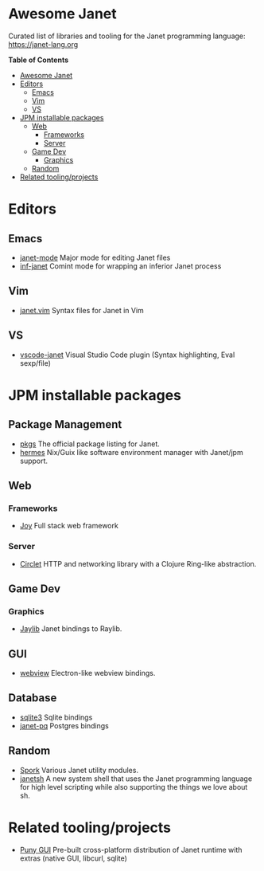 # Awesome Janet

Curated list of libraries and tooling for the Janet programming
language: https://janet-lang.org

<!-- markdown-toc start - Don't edit this section. Run M-x markdown-toc-refresh-toc -->
**Table of Contents**

- [Awesome Janet](#awesome-janet)
- [Editors](#editors)
    - [Emacs](#emacs)
    - [Vim](#vim)
    - [VS](#vs)
- [JPM installable packages](#jpm-installable-packages)
    - [Web](#web)
        - [Frameworks](#frameworks)
        - [Server](#server)
    - [Game Dev](#game-dev)
        - [Graphics](#graphics)
    - [Random](#random)
- [Related tooling/projects](#related-toolingprojects)

<!-- markdown-toc end -->

# Editors

## Emacs

- [janet-mode](https://github.com/ALSchwalm/janet-mode) Major mode for
editing Janet files
- [inf-janet](https://github.com/velkyel/inf-janet) Comint mode for
wrapping an inferior Janet process

## Vim

- [janet.vim](https://github.com/janet-lang/janet.vim) Syntax files for Janet in Vim

## VS

- [vscode-janet](https://github.com/janet-lang/vscode-janet) Visual
Studio Code plugin (Syntax highlighting, Eval sexp/file)

# JPM installable packages

## Package Management

- [pkgs](https://github.com/janet-lang/pkgs) The official package listing for Janet.
- [hermes](https://github.com/andrewchambers/hermes) Nix/Guix like
  software environment manager with Janet/jpm support.

## Web

### Frameworks

- [Joy](https://github.com/joy-framework/joy) Full stack web framework

### Server

- [Circlet](https://github.com/janet-lang/circlet) HTTP and networking
library with a Clojure Ring-like abstraction.

## Game Dev

### Graphics

- [Jaylib](https://github.com/janet-lang/jaylib) Janet bindings to Raylib.

## GUI

- [webview](https://github.com/janet-lang/webview) Electron-like
  webview bindings.

## Database

- [sqlite3](https://github.com/janet-lang/sqlite3) Sqlite bindings
- [janet-pq](https://github.com/andrewchambers/janet-pq) Postgres bindings

## Random

- [Spork](https://github.com/janet-lang/spork) Various Janet utility modules.
- [janetsh](https://github.com/andrewchambers/janetsh) A new system shell that uses the Janet programming language for high level scripting while also supporting the things we love about sh.

# Related tooling/projects

- [Puny GUI](https://github.com/ahungry/puny-gui) Pre-built
cross-platform distribution of Janet runtime with extras (native GUI,
libcurl, sqlite)
